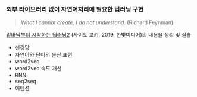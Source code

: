 ### 외부 라이브러리 없이 자연어처리에 필요한 딥러닝 구현 
>  *What I cannot create, I do not understand.* (Richard Feynman)

[밑바닥부터 시작하는 딥러닝2](http://www.hanbit.co.kr/store/books/look.php?p_code=B8950212853) (사이토 고키, 2019, 한빛미디어)의 내용을 정리 및 실습

* 신경망
* 자연어와 단어의 분산 표현
* word2vec
* word2vec 속도 개선
* RNN
* seq2seq
* 어텐션
